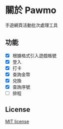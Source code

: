 # 關於 Pawmo

手遊網頁活動批次處理工具

## 功能

- [x] 根據格式引入遊戲帳號
- [x] 登入
- [x] 打卡
- [x] 查詢金幣
- [x] 兌換
- [x] 查詢序號
- [ ] 排程

## License

[MIT license](https://opensource.org/licenses/MIT)
